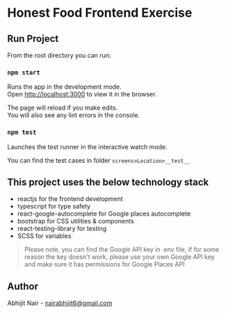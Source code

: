 # Honest Food Frontend Exercise

## Run Project

From the root directory you can run:

### `npm start`

Runs the app in the development mode.\
Open [http://localhost:3000](http://localhost:3000) to view it in the browser.

The page will reload if you make edits.\
You will also see any lint errors in the console.

### `npm test`

Launches the test runner in the interactive watch mode.

You can find the test cases in folder `screens>Location>__test__`

## This project uses the below technology stack

- reactjs for the frontend development
- typescript for type safety
- react-google-autocomplete for Google places autocomplete
- bootstrap for CSS utilities & components
- react-testing-library for testing
- SCSS for variables

> Please note, you can find the Google API key in .env file, if for some reason the key doesn't work, please use your own Google API key and make sure it has permissions for Google Places API

## Author

Abhijit Nair - nairabhijit6@gmail.com

